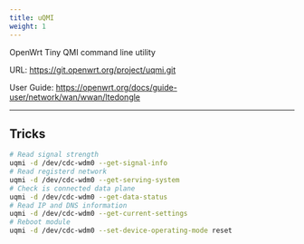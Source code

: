 ```yaml
---
title: uQMI
weight: 1
---
```


OpenWrt Tiny QMI command line utility

URL: <https://git.openwrt.org/project/uqmi.git>

User Guide: <https://openwrt.org/docs/guide-user/network/wan/wwan/ltedongle>

---

## Tricks

```bash
# Read signal strength
uqmi -d /dev/cdc-wdm0 --get-signal-info
# Read registerd network
uqmi -d /dev/cdc-wdm0 --get-serving-system
# Check is connected data plane
uqmi -d /dev/cdc-wdm0 --get-data-status
# Read IP and DNS information
uqmi -d /dev/cdc-wdm0 --get-current-settings
# Reboot module
uqmi -d /dev/cdc-wdm0 --set-device-operating-mode reset
```
